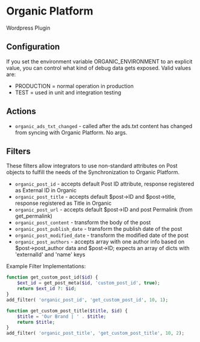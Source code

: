 # Organic Platform
Wordpress Plugin

## Configuration
If you set the environment variable ORGANIC_ENVIRONMENT to an explicit value, you can control what kind of debug
data gets exposed. Valid values are:

- PRODUCTION = normal operation in production
- TEST = used in unit and integration testing

## Actions
* `organic_ads_txt_changed` - called after the ads.txt content has changed from syncing with Organic Platform. No args.
  
## Filters
These filters allow integrators to use non-standard attributes on Post objects to fulfill the needs
of the Synchronization to Organic Platform.

* `organic_post_id` - accepts default Post ID attribute, response registered as External ID in Organic
* `organic_post_title` - accepts default $post->ID and $post->title, response registered as Title in Organic
* `organic_post_url` - accepts default $post->ID and post Permalink (from get_permalink)
* `organic_post_content` - transform the body of the post
* `organic_post_publish_date` - transform the publish date of the post
* `organic_post_modified_date` - transform the modified date of the post
* `organic_post_authors` - accepts array with one author info based on $post->post_author data and $post->ID; expects an array of dicts with 'externalId' and 'name' keys

Example Filter Implementations:
```php
function get_custom_post_id($id) {
    $ext_id = get_post_meta($id, 'custom_post_id', true);
    return $ext_id ?: $id;
}
add_filter( 'organic_post_id', 'get_custom_post_id', 10, 1);
```

```php
function get_custom_post_title($title, $id) {
    $title = 'Our Brand | ' . $title;
    return $title;
}
add_filter( 'organic_post_title', 'get_custom_post_title', 10, 2);
```
